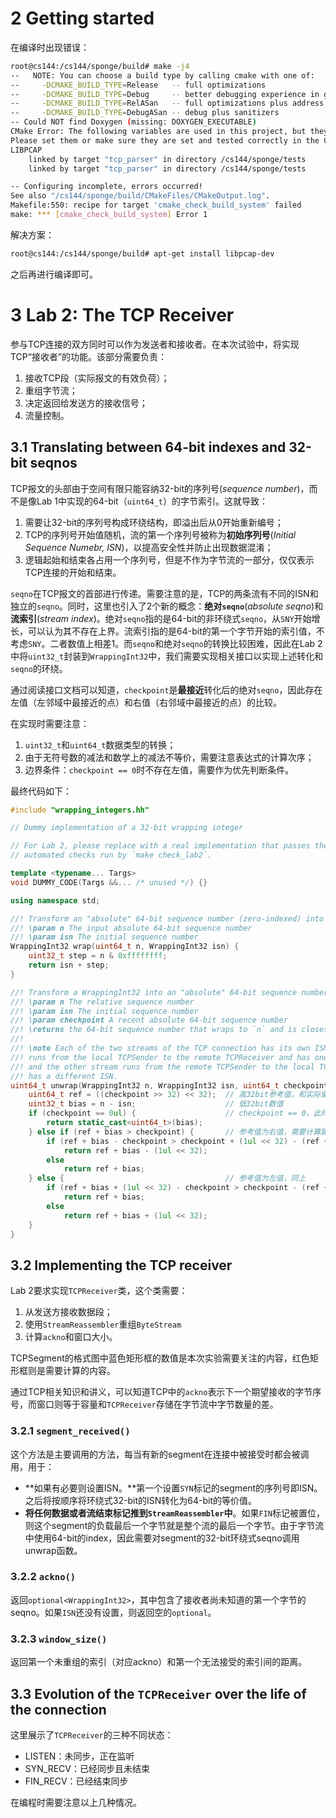 # 2 Getting started

在编译时出现错误：

```bash
root@cs144:/cs144/sponge/build# make -j4
--   NOTE: You can choose a build type by calling cmake with one of:
--     -DCMAKE_BUILD_TYPE=Release   -- full optimizations
--     -DCMAKE_BUILD_TYPE=Debug     -- better debugging experience in gdb
--     -DCMAKE_BUILD_TYPE=RelASan   -- full optimizations plus address and undefined-behavior sanitizers
--     -DCMAKE_BUILD_TYPE=DebugASan -- debug plus sanitizers
-- Could NOT find Doxygen (missing: DOXYGEN_EXECUTABLE) 
CMake Error: The following variables are used in this project, but they are set to NOTFOUND.
Please set them or make sure they are set and tested correctly in the CMake files:
LIBPCAP
    linked by target "tcp_parser" in directory /cs144/sponge/tests
    linked by target "tcp_parser" in directory /cs144/sponge/tests

-- Configuring incomplete, errors occurred!
See also "/cs144/sponge/build/CMakeFiles/CMakeOutput.log".
Makefile:550: recipe for target 'cmake_check_build_system' failed
make: *** [cmake_check_build_system] Error 1
```

解决方案：

```bash
root@cs144:/cs144/sponge/build# apt-get install libpcap-dev
```

之后再进行编译即可。

# 3 Lab 2: The TCP Receiver

参与TCP连接的双方同时可以作为发送者和接收者。在本次试验中，将实现TCP“接收者”的功能。该部分需要负责：
1. 接收TCP段（实际报文的有效负荷）；
2. 重组字节流；
3. 决定返回给发送方的接收信号；
4. 流量控制。

## 3.1 Translating between 64-bit indexes and 32-bit seqnos

TCP报文的头部由于空间有限只能容纳32-bit的序列号(*sequence number*)，而不是像Lab 1中实现的64-bit（`uint64_t`）的字节索引。这就导致：
1. 需要让32-bit的序列号构成环绕结构，即溢出后从0开始重新编号；
2. TCP的序列号开始值随机，流的第一个序列号被称为**初始序列号**(*Initial Sequence Numebr, ISN*)，以提高安全性并防止出现数据混淆；
3. 逻辑起始和结束各占用一个序列号，但是不作为字节流的一部分，仅仅表示TCP连接的开始和结束。

`seqno`在TCP报文的首部进行传递。需要注意的是，TCP的两条流有不同的ISN和独立的`seqno`。同时，这里也引入了2个新的概念：**绝对`seqno`**(*absolute seqno*)和**流索引**(*stream index*)。绝对`seqno`指的是64-bit的非环绕式`seqno`，从`SNY`开始增长，可以认为其不存在上界。流索引指的是64-bit的第一个字节开始的索引值，不考虑`SNY`。二者数值上相差1。而`seqno`和绝对`seqno`的转换比较困难，因此在Lab 2中将`uint32_t`封装到`WrappingInt32`中，我们需要实现相关接口以实现上述转化和`seqno`的环绕。

通过阅读接口文档可以知道，`checkpoint`是**最接近**转化后的绝对`seqno`，因此存在左值（左邻域中最接近的点）和右值（右邻域中最接近的点）的比较。

在实现时需要注意：
1. `uint32_t`和`uint64_t`数据类型的转换；
2. 由于无符号数的减法和数学上的减法不等价，需要注意表达式的计算次序；
3. 边界条件：`checkpoint == 0`时不存在左值，需要作为优先判断条件。

最终代码如下：

```cpp
#include "wrapping_integers.hh"

// Dummy implementation of a 32-bit wrapping integer

// For Lab 2, please replace with a real implementation that passes the
// automated checks run by `make check_lab2`.

template <typename... Targs>
void DUMMY_CODE(Targs &&... /* unused */) {}

using namespace std;

//! Transform an "absolute" 64-bit sequence number (zero-indexed) into a WrappingInt32
//! \param n The input absolute 64-bit sequence number
//! \param isn The initial sequence number
WrappingInt32 wrap(uint64_t n, WrappingInt32 isn) {
    uint32_t step = n & 0xffffffff;
    return isn + step;
}

//! Transform a WrappingInt32 into an "absolute" 64-bit sequence number (zero-indexed)
//! \param n The relative sequence number
//! \param isn The initial sequence number
//! \param checkpoint A recent absolute 64-bit sequence number
//! \returns the 64-bit sequence number that wraps to `n` and is closest to `checkpoint`
//!
//! \note Each of the two streams of the TCP connection has its own ISN. One stream
//! runs from the local TCPSender to the remote TCPReceiver and has one ISN,
//! and the other stream runs from the remote TCPSender to the local TCPReceiver and
//! has a different ISN.
uint64_t unwrap(WrappingInt32 n, WrappingInt32 isn, uint64_t checkpoint) {
    uint64_t ref = ((checkpoint >> 32) << 32);  // 高32bit参考值，和实际偏差不超过1
    uint32_t bias = n - isn;                    // 低32bit数值
    if (checkpoint == 0ul) {                    // checkpoint == 0，此时直接返回右值
        return static_cast<uint64_t>(bias);
    } else if (ref + bias > checkpoint) {       // 参考值为右值，需要计算距离
        if (ref + bias - checkpoint > checkpoint + (1ul << 32) - (ref + bias))
            return ref + bias - (1ul << 32);
        else
            return ref + bias;
    } else {                                    // 参考值为左值，同上
        if (ref + bias + (1ul << 32) - checkpoint > checkpoint - (ref + bias))
            return ref + bias;
        else 
            return ref + bias + (1ul << 32);
    }
}
```

## 3.2 Implementing the TCP receiver

Lab 2要求实现`TCPReceiver`类，这个类需要：
1. 从发送方接收数据段；
2. 使用`StreamReassembler`重组`ByteStream`
3. 计算`ackno`和窗口大小。

TCPSegment的格式图中蓝色矩形框的数值是本次实验需要关注的内容，红色矩形框则是需要计算的内容。

通过TCP相关知识和讲义，可以知道TCP中的`ackno`表示下一个期望接收的字节序号，而窗口则等于容量和`TCPReceiver`存储在字节流中字节数量的差。

### 3.2.1 `segment_received()`

这个方法是主要调用的方法，每当有新的segment在连接中被接受时都会被调用，用于：

- **如果有必要则设置ISN。**第一个设置`SYN`标记的segment的序列号即ISN。之后将按顺序将环绕式32-bit的ISN转化为64-bit的等价值。
- **将任何数据或者流结束标记推到`StreamReassembler`中**。如果`FIN`标记被置位，则这个segment的负载最后一个字节就是整个流的最后一个字节。由于字节流中使用64-bit的index，因此需要对segment的32-bit环绕式seqno调用unwrap函数。

### 3.2.2 `ackno()`

返回`optional<WrappingInt32>`，其中包含了接收者尚未知道的第一个字节的seqno。如果`ISN`还没有设置，则返回空的`optional`。

### 3.2.3 `window_size()`

返回第一个未重组的索引（对应ackno）和第一个无法接受的索引间的距离。

## 3.3 Evolution of the `TCPReceiver` over the life of the connection

这里展示了`TCPReceiver`的三种不同状态：
- LISTEN：未同步，正在监听
- SYN_RECV：已经同步且未结束
- FIN_RECV：已经结束同步

在编程时需要注意以上几种情况。
